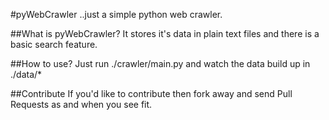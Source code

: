 #pyWebCrawler
..just a simple python web crawler.

##What is pyWebCrawler?
It stores it's data in plain text files and there is a basic search feature.

##How to use?
Just run ./crawler/main.py and watch the data build up in ./data/*

##Contribute
If you'd like to contribute then fork away and send Pull Requests as and when you see fit.
